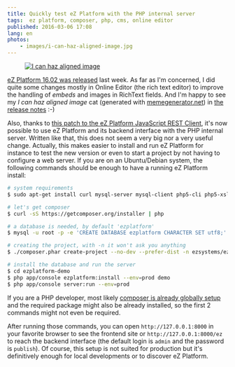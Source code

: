 ```yaml
---
title: Quickly test eZ Platform with the PHP internal server
tags:  ez platform, composer, php, cms, online editor
published: 2016-03-06 17:08
lang: en
photos:
    - images/i-can-haz-aligned-image.jpg
---
```


<figure class="object-left bordered">
    <a href="/images/i-can-haz-aligned-image.jpg">
    <img src="/images/220x/i-can-haz-aligned-image.jpg" alt="I can haz aligned image">
    </a>
</figure>

[eZ Platform 16.02 was
released](http://ez.no/Blog/Discover-eZ-Platform-and-eZ-Studio-16.02) last week.
As far as I'm concerned, I did quite some changes mostly in Online Editor (the
rich text editor) to improve the handling of *embeds* and images in RichText
fields. And I'm happy to see my *I can haz aligned image* cat (generated with
[memegenerator.net](http://memegenerator.net/instance/66845943)) in [the release
notes](https://doc.ez.no/display/TECHDOC/eZ+Platform+16.02+Release+notes) :-)

Also, thanks to [this patch to the eZ Platform JavaScript REST
Client](https://github.com/ezsystems/ez-js-rest-client/pull/72), it's now
possible to use eZ Platform and its backend interface with the PHP internal
server. Written like that, this does not seem a very big nor a very useful
change. Actually, this makes easier to install and run eZ Platform for instance
to test the new version or even to start a project by not having to configure a
web server. If you are on an Ubuntu/Debian system, the following commands should
be enough to have a running eZ Platform install:

```bash
# system requirements
$ sudo apt-get install curl mysql-server mysql-client php5-cli php5-xsl php5-mysql php5-curl imagemagick

# let's get composer
$ curl -sS https://getcomposer.org/installer | php

# a database is needed, by default 'ezplatform'
$ mysql -u root -p -e 'CREATE DATABASE ezplatform CHARACTER SET utf8;'

# creating the project, with -n it won't ask you anything
$ ./composer.phar create-project --no-dev --prefer-dist -n ezsystems/ezplatform-demo

# install the database and run the server
$ cd ezplatform-demo
$ php app/console ezplatform:install --env=prod demo
$ php app/console server:run --env=prod
```

If you are a PHP developer, most likely [composer is already globally
setup](https://getcomposer.org/doc/00-intro.md#globally) and the required
package might also be already installed, so the first 2 commands might not even
be required.

After running those commands, you can open `http://127.0.0.1:8000` in your
favorite browser to see the frontend site or `http://127.0.0.1:8000/ez` to reach
the backend interface (the default login is `admin` and the password is
`publish`). Of course, this setup is not suited for production but it's
definitively enough for local developments or to discover eZ Platform.
